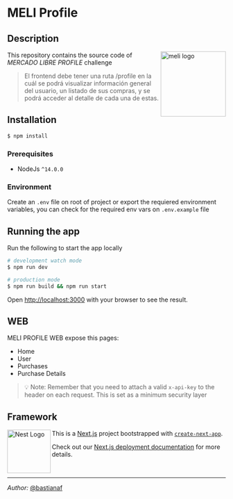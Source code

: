 # MELI Profile

## Description

<img align="right" width="150" height="150" src="https://http2.mlstatic.com/frontend-assets/ui-navigation/5.19.1/mercadolibre/180x180.png" alt="meli logo" /></img>

This repository contains the source code of _MERCADO LIBRE PROFILE_ challenge

> El frontend debe tener una ruta /profile en la cuál se podrá visualizar información general del
usuario, un listado de sus compras, y se podrá acceder al detalle de cada una de estas.

## Installation

```bash
$ npm install
```
### Prerequisites  

- NodeJs `^14.0.0`

### Environment

Create an `.env` file on root of project or export the requiered environment variables, you can check for the required env vars on `.env.example` file

## Running the app

Run the following to start the app locally
```bash
# development watch mode
$ npm run dev

# production mode
$ npm run build && npm run start
```

Open [http://localhost:3000](http://localhost:3000) with your browser to see the result.

## WEB

MELI PROFILE WEB expose this pages:

* Home
* User
* Purchases
* Purchase Details

>💡 Note: Remember that you need to attach a valid `x-api-key` to the header on each request. This is set as a minimum security layer


## Framework

<a href="http://nextjs.com/" target="blank"><img align="left" width="100" height="100" src="https://camo.githubusercontent.com/92ec9eb7eeab7db4f5919e3205918918c42e6772562afb4112a2909c1aaaa875/68747470733a2f2f6173736574732e76657263656c2e636f6d2f696d6167652f75706c6f61642f76313630373535343338352f7265706f7369746f726965732f6e6578742d6a732f6e6578742d6c6f676f2e706e67" alt="Nest Logo" /></a>

This is a [Next.js](https://nextjs.org/) project bootstrapped with [`create-next-app`](https://github.com/vercel/next.js/tree/canary/packages/create-next-app).

Check out our [Next.js deployment documentation](https://nextjs.org/docs/deployment) for more details.

<br>

___

<right> _Author:_ [@bastianaf](https://github.com/bastiaf)</right>


